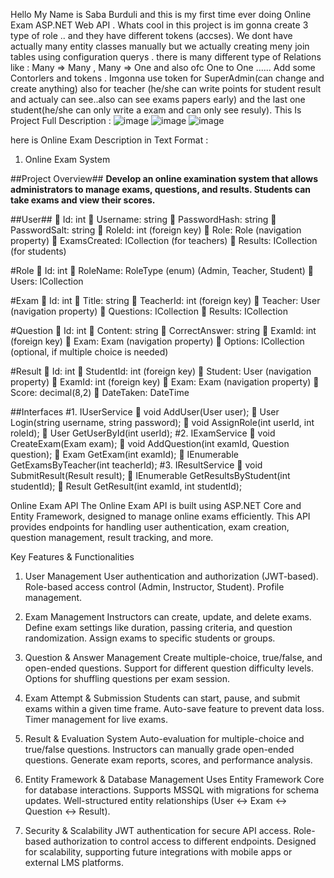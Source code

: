 Hello My Name is Saba Burduli and this is my first time ever doing Online Exam ASP.NET Web API . Whats cool in this project is im gonna create 3 type of role ..
and they have different tokens (accses). We dont have actually many entity classes manually but we actually creating meny join tables using configuration querys .
there is many different type of Relations like : Many => Many , Many => One and also ofc One to One ......
Add some Contorlers and tokens .
Imgonna use token for SuperAdmin(can change and create anything) also for teacher (he/she can write points for student result and actualy can see..also can see exams papers early) and the last one student(he/she can only write a exam and can only see resuly).
This Is Project Full Description :
![image](https://github.com/user-attachments/assets/f3f78388-7aff-4703-b678-c66068e61746)
![image](https://github.com/user-attachments/assets/3f918441-dc24-4cea-aa49-173b588fa838)
![image](https://github.com/user-attachments/assets/07bc9284-d4b7-4f5b-b605-1a0c64eeb451)

here is Online Exam Description in Text Format :
1. Online Exam System

##Project Overview##
**Develop an online examination system that allows administrators to manage exams, questions, and results. Students can take exams and view their scores.**

##User##
	Id: int
	Username: string
	PasswordHash: string
	PasswordSalt: string
	RoleId: int (foreign key)
	Role: Role (navigation property)
	ExamsCreated: ICollection<Exam> (for teachers)
	Results: ICollection<Result> (for students)

#Role
	Id: int
	RoleName: RoleType (enum) (Admin, Teacher, Student)
	Users: ICollection<User>

#Exam
	Id: int
	Title: string
	TeacherId: int (foreign key)
	Teacher: User (navigation property)
	Questions: ICollection<Question>
	Results: ICollection<Result>

#Question
	Id: int
	Content: string
	CorrectAnswer: string
	ExamId: int (foreign key)
	Exam: Exam (navigation property)
	Options: ICollection<string> (optional, if multiple choice is needed)

#Result
	Id: int
	StudentId: int (foreign key)
	Student: User (navigation property)
	ExamId: int (foreign key)
	Exam: Exam (navigation property)
	Score: decimal(8,2)
	DateTaken: DateTime






##Interfaces
#1.	IUserService
	void AddUser(User user);
	User Login(string username, string password);
	void AssignRole(int userId, int roleId);
	User GetUserById(int userId);
#2.	IExamService
	void CreateExam(Exam exam);
	void AddQuestion(int examId, Question question);
	Exam GetExam(int examId);
	IEnumerable<Exam> GetExamsByTeacher(int teacherId);
#3.	IResultService
	void SubmitResult(Result result);
	IEnumerable<Result> GetResultsByStudent(int studentId);
	Result GetResult(int examId, int studentId);










Online Exam API The Online Exam API is built using ASP.NET Core and Entity Framework, designed to manage online exams efficiently. This API provides endpoints for handling user authentication, exam creation, question management, result tracking, and more.

Key Features & Functionalities

1. User Management User authentication and authorization (JWT-based). Role-based access control (Admin, Instructor, Student). Profile management.

2. Exam Management Instructors can create, update, and delete exams. Define exam settings like duration, passing criteria, and question randomization. Assign exams to specific students or groups.

3. Question & Answer Management Create multiple-choice, true/false, and open-ended questions. Support for different question difficulty levels. Options for shuffling questions per exam session.

4. Exam Attempt & Submission Students can start, pause, and submit exams within a given time frame. Auto-save feature to prevent data loss. Timer management for live exams.

5. Result & Evaluation System Auto-evaluation for multiple-choice and true/false questions. Instructors can manually grade open-ended questions. Generate exam reports, scores, and performance analysis.

6. Entity Framework & Database Management Uses Entity Framework Core for database interactions. Supports MSSQL with migrations for schema updates. Well-structured entity relationships (User ↔ Exam ↔ Question ↔ Result).

7. Security & Scalability JWT authentication for secure API access. Role-based authorization to control access to different endpoints. Designed for scalability, supporting future integrations with mobile apps or external LMS platforms.

